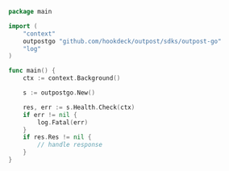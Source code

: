 <!-- Start SDK Example Usage [usage] -->
```go
package main

import (
	"context"
	outpostgo "github.com/hookdeck/outpost/sdks/outpost-go"
	"log"
)

func main() {
	ctx := context.Background()

	s := outpostgo.New()

	res, err := s.Health.Check(ctx)
	if err != nil {
		log.Fatal(err)
	}
	if res.Res != nil {
		// handle response
	}
}

```
<!-- End SDK Example Usage [usage] -->